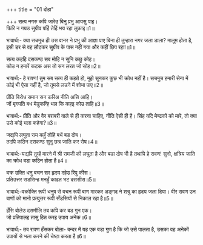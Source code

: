 +++
title = "01 दोहा"

+++
सत्य नगरु कपि जारेउ बिनु प्रभु आयसु पाइ।  
फिरि न गयउ सुग्रीव पहिं तेहिं भय रहा लुकाइ॥1॥  

भावार्थ:- क्या सचमुच ही उस वानर ने प्रभु की आज्ञा पाए बिना ही तुम्हारा नगर जला डाला? मालूम होता है, इसी डर से वह लौटकर सुग्रीव के पास नहीं गया और कहीं छिप रहा!॥1॥  

सत्य कहहि दसकण्ठ सब मोहि न सुनि कछु कोह।  
कोउ न हमारें कटक अस तो सन लरत जो सोह॥2॥  

भावार्थ:- हे रावण! तुम सब सत्य ही कहते हो, मुझे सुनकर कुछ भी क्रोध नहीं है। सचमुच हमारी सेना में कोई भी ऐसा नहीं है, जो तुमसे लडने में शोभा पाए॥2॥  

प्रीति बिरोध समान सन करिअ नीति असि आहि।  
जौं मृगपति बध मेडुकन्हि भल कि कहइ कोउ ताहि॥3॥  

भावार्थ:- प्रीति और वैर बराबरी वाले से ही करना चाहिए, नीति ऐसी ही है। सिंह यदि मेण्ढकों को मारे, तो क्या उसे कोई भला कहेगा?॥3॥  

जद्यपि लघुता राम कहुँ तोहि बधें बड दोष।  
तदपि कठिन दसकण्ठ सुनु छत्र जाति कर रोष॥4॥  

भावार्थ:-यद्यपि तुम्हें मारने में श्री रामजी की लघुता है और बडा दोष भी है तथापि हे रावण! सुनो, क्षत्रिय जाति का क्रोध बडा कठिन होता है॥4॥  

बक्र उक्ति धनु बचन सर हृदय दहेउ रिपु कीस।  
प्रतिउत्तर सडसिन्ह मनहुँ काढत भट दससीस॥5॥  

भावार्थ:-वक्रोक्ति रूपी धनुष से वचन रूपी बाण मारकर अङ्गद ने शत्रु का हृदय जला दिया। वीर रावण उन बाणों को मानो प्रत्युत्तर रूपी सँडसियों से निकाल रहा है॥5॥  

हँसि बोलेउ दसमौलि तब कपि कर बड गुन एक।  
जो प्रतिपालइ तासु हित करइ उपाय अनेक॥6॥  

भावार्थ:- तब रावण हँसकर बोला- बन्दर में यह एक बडा गुण है कि जो उसे पालता है, उसका वह अनेकों उपायों से भला करने की चेष्टा करता है॥6॥  



